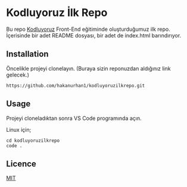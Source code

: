 # Kodluyoruz İlk Repo
Bu repo [Kodluyoruz](https://kodluyoruz.org) Front-End eğitiminde oluşturduğumuz ilk repo. İçerisinde bir adet README dosyası, bir adet de index.html barındırıyor.

## Installation
Öncelikle projeyi clonelayın. (Buraya sizin reponuzdan aldığınız link gelecek.)

```
https://github.com/hakanurhan1/kodluyoruzilkrepo.git

```

## Usage
Projeyi cloneladıktan sonra VS Code programında açın.

Linux için;
```
cd kodluyoruzilkrepo
code .
```

## Licence
[MIT](https://mit.com)
